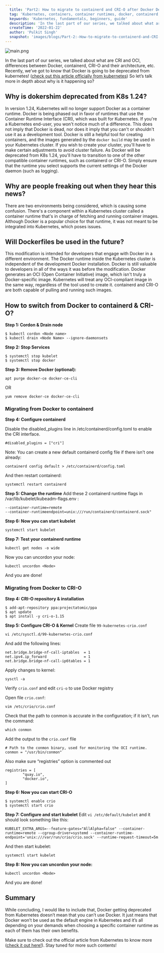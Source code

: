 ```yaml
---
  title: 'Part2: How to migrate to containerd and CRI-O after Docker Deprecation in Kubernetes 1.24'
  tag: 'Kubernetes, containers, container runtimes, docker, containerd, cri-o, docker deprecation'
  keywords: 'Kubernetes, fundamentals, beginners, guide'
  description: 'In the last part of our series, we talked about what are CRI and OCI, differences between Docker, containerd, CRI-O and their architecture, etc. Recently, we’ve got to know that Docker is going to be deprecated from kubernetes! (check out this article officially from....'
  createTime: '2022-01-22'
  author: 'Pulkit Singh'
  snapshot: 'images/blogs/Part-2:-How-to-migrate-to-containerd-and-CRI-O-after-Docker-Deprecation-in-Kubernetes/2.png'
---
```


![main.png](images/blogs/Part-2:-How-to-migrate-to-containerd-and-CRI-O-after-Docker-Deprecation-in-Kubernetes/2.png)

In the last part of our series, we talked about what are CRI and OCI, differences between Docker, containerd, CRI-O and their architecture, etc. Recently, we’ve got to know that Docker is going to be deprecated from kubernetes! ([check out this article officially from kubernetes](https://kubernetes.io/blog/2021/11/12/are-you-ready-for-dockershim-removal/)) So let’s talk more in depth about why is it happening so?

## Why is dokershim deprecated from K8s 1.24?

In version 1.24, Kubernetes will no longer support Docker as a container runtime.
Docker is being phased out in favor of runtimes that use the Container Runtime Interface (CRI), which was built for Kubernetes.
If you're a Kubernetes end-user, you won't notice much of a difference. This does not imply that Docker is dead, nor does it imply that you can't or shouldn't use it as a development tool. Docker is still a helpful tool for creating containers, and the images generated by the `docker build` may be used in your Kubernetes cluster.
If you wish to create your cluster, you'll have to make certain adjustments to avoid cluster failure. As Docker will be deprecated from K8s 1.24, you'll have to transition to one of the other compatible container runtimes, such as containerd or CRI-O. Simply ensure that the runtime you select supports the current settings of the Docker daemon (such as logging).

## Why are people freaking out when they hear this news?
There are two environments being considered, which is causing some confusion. There's a component within a Kubernetes cluster called a container runtime that's in charge of fetching and running container images. Although Docker is a popular choice for that runtime, it was not meant to be integrated into Kubernetes, which poses issues.


## Will Dockerfiles be used in the future?
This modification is intended for developers that engage with Docker in a different environment. The Docker runtime inside the Kubernetes cluster is independent of the development Docker installation.
Docker is still valuable to developers in all of the ways it was before the modification. Docker generates an OCI (Open Container Initiative) image, which isn't truly a Docker-specific image. Kubernetes will treat any OCI-compliant image in the same way, regardless of the tool used to create it. containerd and CRI-O are both capable of pulling and running such images.



## How to switch from Docker to containerd & CRI-O?

**Step 1: Cordon & Drain node**
```
$ kubectl cordon <Node name>
$ kubectl drain <Node Name> --ignore-daemonsets
```

**Step 2: Stop Services**
```
$ systemctl stop kubelet
$ systemctl stop docker
```

**Step 3: Remove Docker (optional):**
```
apt purge docker-ce docker-ce-cli
```
OR
```
yum remove docker-ce docker-ce-cli
```
### Migrating from Docker to containerd

**Step 4: Configure containerd**

Disable the disabled_plugins line in /etc/containerd/config.toml to enable the CRI interface.
```
#disabled_plugins = ["cri"]
```
Note: You can create a new default containerd config file if there isn't one already:

```
containerd config default > /etc/containerd/config.toml
```

And then restart containerd:

```
systemctl restart containerd
```

**Step 5: Change the runtime**
Add these 2 containerd runtime flags in /var/lib/kubelet/kubeadm-flags.env :
```
--container-runtime=remote 
--container-runtimeendpoint=unix:///run/containerd/containerd.sock"
```

**Step 6: Now you can start kubelet**
```
systemctl start kubelet
```

**Step 7: Test your containerd runtime**
```
kubectl get nodes -o wide
```

Now you can uncordon your node:
```
kubectl uncordon <Node>
```
And you are done!


### Migrating from Docker to CRI-O

**Step 4: CRI-O repository & installation**
```
$ add-apt-repository ppa:projectatomic/ppa
$ apt update
$ apt install -y cri-o-1.15
```

**Step 5: Configure CRI-O & Kernel**
Create file ``99-kubernetes-crio.conf``
```
vi /etc/sysctl.d/99-kubernetes-crio.conf
```

And add the following lines:
```
net.bridge.bridge-nf-call-iptables  = 1
net.ipv4.ip_forward                 = 1
net.bridge.bridge-nf-call-ip6tables = 1
```

Apply changes to kernel:
```
sysctl -a
```
Verify ``crio.conf`` and edit ``cri-o`` to use Docker registry

Open file ``crio.conf``:
```
vim /etc/crio/crio.conf
```
Check that the path to conmon is accurate in the configuration; if it isn't, run the command:
```
which conmon
```
Add the output to the ``crio.conf`` file

```
# Path to the conmon binary, used for monitoring the OCI runtime.
conmon = "/usr/bin/conmon"
```

Also make sure “registries” option is commented out
```
registries = [
        "quay.io",
        "docker.io",
]
```

**Step 6: Now you can start CRI-O**
```
$ systemctl enable crio
$ systemctl start crio
```

**Step 7: Configure and start kubelet**
Edit ``vi /etc/default/kubelet`` and it should look something like this:

```
KUBELET_EXTRA_ARGS=--feature-gates="AllAlpha=false" --container-runtime=remote --cgroup-driver=systemd --container-runtime-endpoint='unix:///var/run/crio/crio.sock' --runtime-request-timeout=5m
```
And then start kubelet:
```
systemctl start kubelet
```
**Step 8: Now you can uncordon your node:**

```
kubectl uncordon <Node>
```

And you are done!

## Summary
While concluding, I would like to include that, Docker getting deprecated from Kubernetes doesn’t mean that you can’t use Docker. It just means that Docker won’t be used as the default engine in Kubernetes and it’s all depending on your demands when choosing a specific container runtime as each of them has their own benefits.

Make sure to check out the official article from Kubernetes to know more ([check it out here!](https://kubernetes.io/blog/2021/11/12/are-you-ready-for-dockershim-removal/)). Stay tuned for more such contents!
